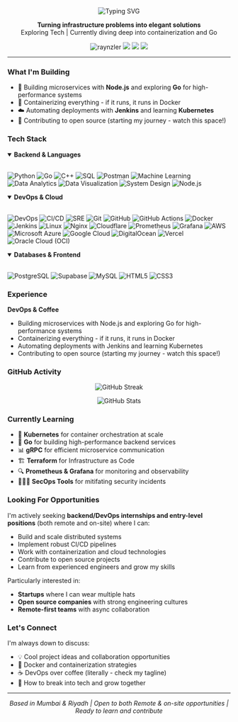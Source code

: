 <div align="center">
  <img src="https://readme-typing-svg.demolab.com?font=Fira+Code&pause=1000&color=2E9EFF&center=true&vCenter=true&width=435&lines=Hamza+Shaikh;Backend+Developer+%2F+DevOps+Engineer;Building+scalable+systems" alt="Typing SVG" />
</div>

<p align="center">
  <strong>Turning infrastructure problems into elegant solutions</strong><br>
  Exploring Tech | Currently diving deep into containerization and Go
</p>

<p align="center">
  <img src="https://komarev.com/ghpvc/?username=raynzler&label=Profile%20views&color=0e75b6&style=flat" alt="raynzler" />
  <a href="mailto:er.hamzashaikh@gmail.com"><img src="https://img.shields.io/badge/Email-Contact%20Me-red?style=flat&logo=gmail"></a>
  <a href="https://twitter.com/shamza31"><img src="https://img.shields.io/badge/Twitter-%40shamza31-blue?style=flat&logo=twitter"></a>
  <a href="https://www.linkedin.com/in/hamza-shaikh-960608220/"><img src="https://img.shields.io/badge/LinkedIn-Connect-blue?style=flat&logo=linkedin"></a>
</p>

---

### What I'm Building

- 🔨 Building microservices with **Node.js** and exploring **Go** for high-performance systems
- 🐳 Containerizing everything - if it runs, it runs in Docker
- ☁️ Automating deployments with **Jenkins** and learning **Kubernetes**
- 🌱 Contributing to open source (starting my journey - watch this space!)

### Tech Stack

<details open>
  <summary><b>Backend & Languages</b></summary>
  <br>

  ![Python](https://img.shields.io/badge/Python-3776AB?style=for-the-badge&logo=python&logoColor=white)
  ![Go](https://img.shields.io/badge/Go-00ADD8?style=for-the-badge&logo=go&logoColor=white)
  ![C++](https://img.shields.io/badge/C++-00599C?style=for-the-badge&logo=c%2B%2B&logoColor=white)
  ![SQL](https://img.shields.io/badge/SQL-025E8C?style=for-the-badge&logo=postgresql&logoColor=white)
  ![Postman](https://img.shields.io/badge/Postman-FF6C37?style=for-the-badge&logo=postman&logoColor=white)
  ![Machine Learning](https://img.shields.io/badge/Machine%20Learning-2D6CDF?style=for-the-badge)
  ![Data Analytics](https://img.shields.io/badge/Data%20Analytics-1F8A70?style=for-the-badge)
  ![Data Visualization](https://img.shields.io/badge/Data%20Visualization-F39C12?style=for-the-badge)
  ![System Design](https://img.shields.io/badge/System%20Design-8A2BE2?style=for-the-badge)
  ![Node.js](https://img.shields.io/badge/Node.js-339933?style=for-the-badge&logo=node.js&logoColor=white)
</details>

<details open>
  <summary><b>DevOps & Cloud</b></summary>
  <br>

  ![DevOps](https://img.shields.io/badge/DevOps-0A66C2?style=for-the-badge)
  ![CI/CD](https://img.shields.io/badge/CI%2FCD-FF6F00?style=for-the-badge)
  ![SRE](https://img.shields.io/badge/SRE-4B5563?style=for-the-badge)
  ![Git](https://img.shields.io/badge/Git-F05032?style=for-the-badge&logo=git&logoColor=white)
  ![GitHub](https://img.shields.io/badge/GitHub-181717?style=for-the-badge&logo=github&logoColor=white)
  ![GitHub Actions](https://img.shields.io/badge/GitHub%20Actions-2088FF?style=for-the-badge&logo=githubactions&logoColor=white)
  ![Docker](https://img.shields.io/badge/Docker-2496ED?style=for-the-badge&logo=docker&logoColor=white)
  ![Jenkins](https://img.shields.io/badge/Jenkins-D24939?style=for-the-badge&logo=jenkins&logoColor=white)
  ![Linux](https://img.shields.io/badge/Linux-FCC624?style=for-the-badge&logo=linux&logoColor=000)
  ![Nginx](https://img.shields.io/badge/Nginx-009639?style=for-the-badge&logo=nginx&logoColor=white)
  ![Cloudflare](https://img.shields.io/badge/Cloudflare-F38020?style=for-the-badge&logo=cloudflare&logoColor=white)
  ![Prometheus](https://img.shields.io/badge/Prometheus-E6522C?style=for-the-badge&logo=prometheus&logoColor=white)
  ![Grafana](https://img.shields.io/badge/Grafana-F46800?style=for-the-badge&logo=grafana&logoColor=white)
  ![AWS](https://img.shields.io/badge/AWS-232F3E?style=for-the-badge&logo=amazon-aws&logoColor=white)
  ![Microsoft Azure](https://img.shields.io/badge/Microsoft%20Azure-0078D4?style=for-the-badge&logo=microsoftazure&logoColor=white)
  ![Google Cloud](https://img.shields.io/badge/Google%20Cloud-4285F4?style=for-the-badge&logo=googlecloud&logoColor=white)
  ![DigitalOcean](https://img.shields.io/badge/DigitalOcean-0080FF?style=for-the-badge&logo=digitalocean&logoColor=white)
  ![Vercel](https://img.shields.io/badge/Vercel-000000?style=for-the-badge&logo=vercel&logoColor=white)
  ![Oracle Cloud (OCI)](https://img.shields.io/badge/Oracle%20Cloud%20(OCI)-F80000?style=for-the-badge&logo=oracle&logoColor=white)
</details>

<details open>
  <summary><b>Databases & Frontend</b></summary>
  <br>

  ![PostgreSQL](https://img.shields.io/badge/PostgreSQL-4169E1?style=for-the-badge&logo=postgresql&logoColor=white)
  ![Supabase](https://img.shields.io/badge/Supabase-3ECF8E?style=for-the-badge&logo=supabase&logoColor=white)
  ![MySQL](https://img.shields.io/badge/MySQL-4479A1?style=for-the-badge&logo=mysql&logoColor=white)
  ![HTML5](https://img.shields.io/badge/HTML5-E34F26?style=for-the-badge&logo=html5&logoColor=white)
  ![CSS3](https://img.shields.io/badge/CSS3-1572B6?style=for-the-badge&logo=css3&logoColor=white)
</details>

### Experience

**DevOps & Coffee**
- Building microservices with Node.js and exploring Go for high-performance systems
- Containerizing everything - if it runs, it runs in Docker
- Automating deployments with Jenkins and learning Kubernetes
- Contributing to open source (starting my journey - watch this space!)

### GitHub Activity

<p align="center">
  <img src="https://github-readme-streak-stats.herokuapp.com/?user=raynzler&theme=tokyonight&hide_border=true" alt="GitHub Streak" />
</p>

<p align="center">
  <img src="https://github-readme-stats.vercel.app/api?username=raynzler&show_icons=true&theme=tokyonight&hide_border=true" alt="GitHub Stats" />
</p>

### Currently Learning

- 🎯 **Kubernetes** for container orchestration at scale
- 🔧 **Go** for building high-performance backend services  
- 📊 **gRPC** for efficient microservice communication
- 🏗️ **Terraform** for Infrastructure as Code
- 🔍 **Prometheus & Grafana** for monitoring and observability
- 🧑🏼‍💻 **SecOps Tools** for mitifating security incidents

### Looking For Opportunities

I'm actively seeking **backend/DevOps internships and entry-level positions** (both remote and on-site) where I can:
- Build and scale distributed systems
- Implement robust CI/CD pipelines
- Work with containerization and cloud technologies
- Contribute to open source projects
- Learn from experienced engineers and grow my skills

Particularly interested in:
- **Startups** where I can wear multiple hats
- **Open source companies** with strong engineering cultures
- **Remote-first teams** with async collaboration

### Let's Connect

I'm always down to discuss:
- 💡 Cool project ideas and collaboration opportunities
- 🐳 Docker and containerization strategies
- ☕ DevOps over coffee (literally - check my tagline)
- 🚀 How to break into tech and grow together

---

<p align="center">
  <i>Based in Mumbai & Riyadh | Open to both Remote & on-site opportunities | Ready to learn and contribute</i>
</p>
